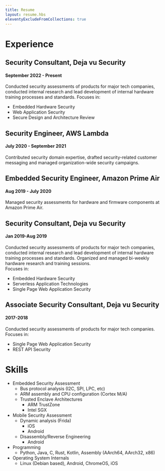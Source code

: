 ```yaml
---
title: Resume
layout: resume.hbs
eleventyExcludeFromCollections: true
---
```


# Experience
## Security Consultant, Deja vu Security
#### September 2022 - Present
Conducted security assessments of products for major tech companies, conducted internal
research and lead development of internal hardware training processes and standards.
Focuses in:
- Embedded Hardware Security
- Web Application Security
- Secure Design and Architecture Review

## Security Engineer, AWS Lambda
#### July 2020 - September 2021
Contributed security domain expertise, drafted security-related customer messaging
and managed organization-wide security campaigns.

## Embedded Security Engineer, Amazon Prime Air
#### Aug 2019 - July 2020
Managed security assessments for hardware and firmware components at Amazon Prime Air.

## Security Consultant, Deja vu Security
#### Jan 2019-Aug 2019
Conducted security assessments of products for major tech companies, conducted internal
research and lead development of internal hardware training processes and standards.
Organized and managed bi-weekly hardware research and training sessions.  
Focuses in:
- Embedded Hardware Security
- Serverless Application Technologies
- Single Page Web Application Security

## Associate Security Consultant, Deja vu Security
#### 2017-2018
Conducted security assessments of products for major tech companies.  
Focuses in:
- Single Page Web Application Security
- REST API Security

# Skills
- Embedded Security Assessment
    - Bus protocol analysis (I2C, SPI, LPC, etc)
    - ARM assembly and CPU configuration (Cortex M/A)
    - Trusted Enclave Architectures
        - ARM TrustZone
        - Intel SGX
- Mobile Security Assessment
    - Dynamic analysis (Frida)
        - iOS
        - Android
    - Disassembly/Reverse Engineering
        - Android
- Programming
    - Python, Java, C, Rust, Kotlin, Assembly (AArch64, AArch32, x86)
- Operating System Internals
    - Linux (Debian based), Android, ChromeOS, iOS